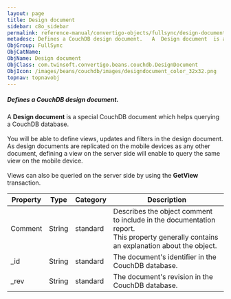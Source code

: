 ```yaml
---
layout: page
title: Design document
sidebar: c8o_sidebar
permalink: reference-manual/convertigo-objects/fullsync/design-document/
metadesc: Defines a CouchDB design document.   A  Design document  is a special CouchDB document which helps querying a CouchDB database.  You will be able to d
ObjGroup: FullSync
ObjCatName: 
ObjName: Design document
ObjClass: com.twinsoft.convertigo.beans.couchdb.DesignDocument
ObjIcon: /images/beans/couchdb/images/designdocument_color_32x32.png
topnav: topnavobj
---
```

##### Defines a CouchDB design document. 

A <b>Design document</b> is a special CouchDB document which helps querying a CouchDB database.<br/><br/>You will be able to define views, updates and filters in the design document. As design documents are replicated on the mobile devices as any other document, defining a view on the server side will enable to query the same view on the mobile device.<br/><br/>Views can also be queried on the server side by using  the <b>GetView</b> transaction.

Property | Type | Category | Description
--- | --- | --- | ---
Comment | String | standard | Describes the object comment to include in the documentation report.<br/>This property generally contains an explanation about the object.
_id | String | standard | The document's identifier in the CouchDB database.
_rev | String | standard | The document's revision in the CouchDB database.
